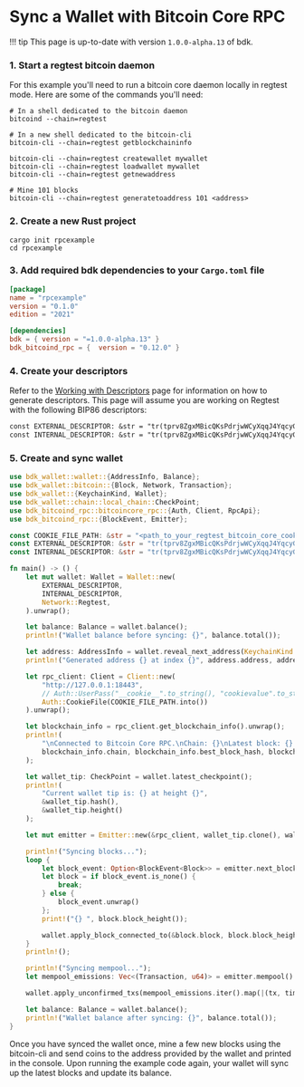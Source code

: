 # Sync a Wallet with Bitcoin Core RPC

!!! tip
    This page is up-to-date with version `1.0.0-alpha.13` of bdk.

### 1. Start a regtest bitcoin daemon
For this example you'll need to run a bitcoin core daemon locally in regtest mode. Here are some of the commands you'll need:
```shell
# In a shell dedicated to the bitcoin daemon 
bitcoind --chain=regtest

# In a new shell dedicated to the bitcoin-cli
bitcoin-cli --chain=regtest getblockchaininfo

bitcoin-cli --chain=regtest createwallet mywallet
bitcoin-cli --chain=regtest loadwallet mywallet
bitcoin-cli --chain=regtest getnewaddress

# Mine 101 blocks
bitcoin-cli --chain=regtest generatetoaddress 101 <address>
```

### 2. Create a new Rust project
```shell
cargo init rpcexample
cd rpcexample
```

### 3. Add required bdk dependencies to your `Cargo.toml` file
```toml
[package]
name = "rpcexample"
version = "0.1.0"
edition = "2021"

[dependencies]
bdk = { version = "=1.0.0-alpha.13" }
bdk_bitcoind_rpc = {  version = "0.12.0" }
```

### 4. Create your descriptors
Refer to the [Working with Descriptors](../descriptors.md) page for information on how to generate descriptors. This page will assume you are working on Regtest with the following BIP86 descriptors:
```txt
const EXTERNAL_DESCRIPTOR: &str = "tr(tprv8ZgxMBicQKsPdrjwWCyXqqJ4YqcyG4DmKtjjsRt29v1PtD3r3PuFJAjWytzcvSTKnZAGAkPSmnrdnuHWxCAwy3i1iPhrtKAfXRH7dVCNGp6/86'/1'/0'/0/*)#g9xn7wf9";
const INTERNAL_DESCRIPTOR: &str = "tr(tprv8ZgxMBicQKsPdrjwWCyXqqJ4YqcyG4DmKtjjsRt29v1PtD3r3PuFJAjWytzcvSTKnZAGAkPSmnrdnuHWxCAwy3i1iPhrtKAfXRH7dVCNGp6/86'/1'/0'/1/*)#e3rjrmea";
```

### 5. Create and sync wallet

```rust
use bdk_wallet::wallet::{AddressInfo, Balance};
use bdk_wallet::bitcoin::{Block, Network, Transaction};
use bdk_wallet::{KeychainKind, Wallet};
use bdk_wallet::chain::local_chain::CheckPoint;
use bdk_bitcoind_rpc::bitcoincore_rpc::{Auth, Client, RpcApi};
use bdk_bitcoind_rpc::{BlockEvent, Emitter};

const COOKIE_FILE_PATH: &str = "<path_to_your_regtest_bitcoin_core_cookie_file>/.cookie";
const EXTERNAL_DESCRIPTOR: &str = "tr(tprv8ZgxMBicQKsPdrjwWCyXqqJ4YqcyG4DmKtjjsRt29v1PtD3r3PuFJAjWytzcvSTKnZAGAkPSmnrdnuHWxCAwy3i1iPhrtKAfXRH7dVCNGp6/86'/1'/0'/0/*)#g9xn7wf9";
const INTERNAL_DESCRIPTOR: &str = "tr(tprv8ZgxMBicQKsPdrjwWCyXqqJ4YqcyG4DmKtjjsRt29v1PtD3r3PuFJAjWytzcvSTKnZAGAkPSmnrdnuHWxCAwy3i1iPhrtKAfXRH7dVCNGp6/86'/1'/0'/1/*)#e3rjrmea";

fn main() -> () {
    let mut wallet: Wallet = Wallet::new(
        EXTERNAL_DESCRIPTOR,
        INTERNAL_DESCRIPTOR,
        Network::Regtest,
    ).unwrap();

    let balance: Balance = wallet.balance();
    println!("Wallet balance before syncing: {}", balance.total());

    let address: AddressInfo = wallet.reveal_next_address(KeychainKind::External);
    println!("Generated address {} at index {}", address.address, address.index);

    let rpc_client: Client = Client::new(
        "http://127.0.0.1:18443",
        // Auth::UserPass("__cookie__".to_string(), "cookievalue".to_string())
        Auth::CookieFile(COOKIE_FILE_PATH.into())
    ).unwrap();

    let blockchain_info = rpc_client.get_blockchain_info().unwrap();
    println!(
        "\nConnected to Bitcoin Core RPC.\nChain: {}\nLatest block: {} at height {}\n",
        blockchain_info.chain, blockchain_info.best_block_hash, blockchain_info.blocks,
    );

    let wallet_tip: CheckPoint = wallet.latest_checkpoint();
    println!(
        "Current wallet tip is: {} at height {}",
        &wallet_tip.hash(),
        &wallet_tip.height()
    );

    let mut emitter = Emitter::new(&rpc_client, wallet_tip.clone(), wallet_tip.height());

    println!("Syncing blocks...");
    loop {
        let block_event: Option<BlockEvent<Block>> = emitter.next_block().unwrap();
        let block = if block_event.is_none() {
            break;
        } else {
            block_event.unwrap()
        };
        print!("{} ", block.block_height());

        wallet.apply_block_connected_to(&block.block, block.block_height(), block.connected_to()).unwrap();
    }
    println!();

    println!("Syncing mempool...");
    let mempool_emissions: Vec<(Transaction, u64)> = emitter.mempool().unwrap();

    wallet.apply_unconfirmed_txs(mempool_emissions.iter().map(|(tx, time)| (tx, *time)));

    let balance: Balance = wallet.balance();
    println!("Wallet balance after syncing: {}", balance.total());
}
```

Once you have synced the wallet once, mine a few new blocks using the bitcoin-cli and send coins to the address provided by the wallet and printed in the console. Upon running the example code again, your wallet will sync up the latest blocks and update its balance.

